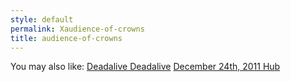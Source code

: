 ```yaml
---
style: default
permalink: Xaudience-of-crowns
title: audience-of-crowns
---
```

You may also like:
[Deadalive Deadalive](http://scp-wiki.net/deadalive-deadalive)
[December 24th, 2011 Hub](http://scp-wiki.net/december-24th-2011-hub)